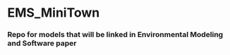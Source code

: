 # EMS_MiniTown
### Repo for models that will be linked in Environmental Modeling and Software paper
